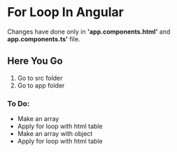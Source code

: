 # For Loop In Angular

Changes have done  only in  **'app.components.html'** and **app.components.ts'** file.
## Here You Go
  1. Go to src folder 
  2. Go to app folder 
### To Do: 
* Make an array
* Apply for loop with  html table
* Make an array with object 
* Apply for loop with  html table
